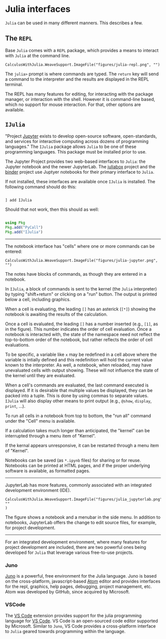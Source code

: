 # Julia interfaces





`Julia` can be used in many different manners. This describes a few.


## The `REPL`


Base `Julia` comes with a `REPL` package, which  provides a means to interact with `Julia` at the command line.

````
CalculusWithJulia.WeaveSupport.ImageFile("figures/julia-repl.png", "")
````





The `julia>` prompt is where commands are typed. The `return` key will send a command to the interpreter and the results are displayed in the REPL terminal.

The REPL has many features for editing, for interacting with the package manager, or interaction with the shell. However it is command-line based, which no support for mouse interaction. For that, other options are available.


## `IJulia`

"Project [Jupyter](https://jupyter.org/)  exists to develop open-source software, open-standards, and services for interactive computing across dozens of programming languages." The `IJulia` package allows `Julia` to be one of these programming languages. This package must be installed prior to use.

The Jupyter Project provides two web-based interfaces to `Julia`: the Jupyter notebook and the newer JupyterLab. The [juliabox](https://www.juliabox.com/) project and the [binder](https://mybinder.org/) project use Juptyer notebooks for their primary interface to `Julia`.

If not installed, these interfaces are available once `IJulia` is installed. The following command should do this:

````julia

] add IJulia
````




Should that not work, then this should as well:

````julia

using Pkg
Pkg.add("PyCall")
Pkg.add("IJulia")
````




----


The notebook interface has "cells" where one or more commands can be entered:

````
CalculusWithJulia.WeaveSupport.ImageFile("figures/julia-jupyter.png", "")
````






The notes have blocks of commands, as though they are entered in a notebook.


In `IJulia`, a block of commands is sent to the kernel (the `Julia` interpreter) by typing "shift+return" or clicking on a "run" button. The output is printed below a cell, including graphics.

When a cell is evaluating, the leading `[]` has an asterick (`[*]`) showing the notebook is awaiting the results of the calculation.

Once a cell is evaluated, the leading `[]` has a number inserted (e.g., `[1]`, as in the figure). This number indicates the order of cell evaluation. Once a notebook is interacted with, the state of the namespace need not reflect the top-to-bottom order of the notebook, but rather reflects the order of cell evaluations.

To be specific, a variable like `x` may be redefined in a cell above where the variable is intially defined and this redefinition will hold the current value known to the interpreter. As well, a notebook, when reloaded, may have unevaluated cells with output showing. These will not influence the state of the kernel until they are evaluated.

When a cell's commands are evaluated, the last command executed is displayed. If it is desirable that multiple values be displayed, they can be packed into a tuple. This is done by using commas to separate values. `IJulia` will also display other means to print output (e.g., `@show`, `display`, `print`, ...).

To run all cells in a notebook from top to bottom, the "run all" command under the "Cell" menu is available.

If a calculation takes much longer than anticipated, the "kernel" can be interrupted through a menu item of "Kernel".

If the kernal appears unresponsive, it can be restarted through  a menu item of "Kernel".

Notebooks can be saved (as `*.ipynb` files) for sharing or for reuse. Notebooks can be printed at HTML pages, and if the proper underlying software is available, as formatted pages.

----

JupyterLab has more features, commonly associated with an integrated development environment (IDE).

````
CalculusWithJulia.WeaveSupport.ImageFile("figures/julia_jupyterlab.png", ""
)
````





The figure shows a notebook and a menubar in the side menu. In addition to notebooks, JupyterLab offers the change to edit source files, for example, for project development.

----

For an integrated development environment, where many features for project development are included, there are two powerful ones being developed for `Julia` that leverage various free-to-use projects.




### Juno

[Juno](https://junolab.org/) is a powerful, free environment for the Julia language. Juno is based on the cross-platform, javascript-based [Atom](https://atom.io/) editor and provides interfaces for the repl, graphics, help pages, debugging, project management, etc. Atom was developed by GitHub, since acquired by Microsoft.


### VSCode

The [VS Code](https://github.com/julia-vscode/julia-vscode) extension provides support for the julia programming language for [VS Code](https://code.visualstudio.com/). VS Code is an open-sourced code editor supported by Microsoft. Similar to `Juno`, VS Code provides a cross-platform interface to `Julia` geared towards programming within the language.
